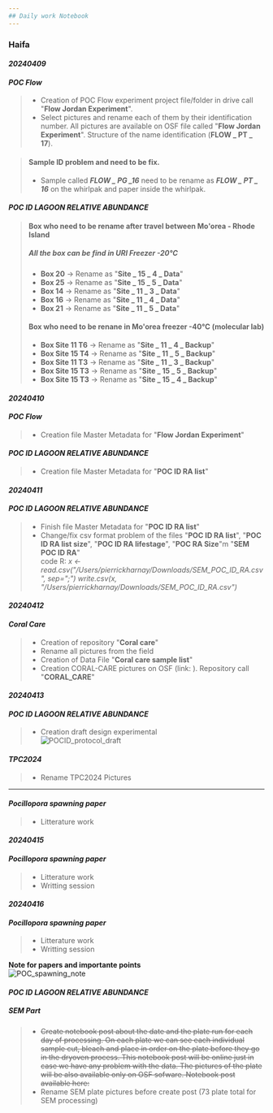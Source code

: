 ```yaml
---
## Daily work Notebook 
---
```


### Haifa       
#### *20240409*
#### *POC Flow*
>- Creation of POC Flow experiment project file/folder in drive call "**Flow Jordan Experiment**".  
>- Select pictures and rename each of them by their identification number. All pictures are available on OSF file called "**Flow Jordan Experiment**". Structure of the name identification (**FLOW _ PT _ 17**). 
 
>#### Sample ID problem and need to be fix. 
>	- Sample called ***FLOW _ PG _16*** need to be rename as ***FLOW _ PT _ 16*** on the whirlpak and paper inside the whirlpak.  


#### *POC ID LAGOON RELATIVE ABUNDANCE*
> #### Box who need to be rename after travel between Mo'orea - Rhode Island
> ##### All the box can be find in URI Freezer -20°C
>- **Box 20** -> Rename as "**Site _ 15 _ 4 _ Data**"
>- **Box 25** -> Rename as "**Site _ 15 _ 5 _ Data**"
>- **Box 14** -> Rename as "**Site _ 11 _ 3 _ Data**"
>- **Box 16** -> Rename as "**Site _ 11 _ 4 _ Data**"
>- **Box 21** -> Rename as "**Site _ 11 _ 5 _ Data**"
>
>#### Box who need to be renane in Mo'orea freezer -40°C (molecular lab)
>- **Box Site 11 T6** -> Rename as "**Site _ 11 _ 4 _ Backup**"   
>- **Box Site 15 T4** -> Rename as "**Site _ 11 _ 5 _ Backup**"   
>- **Box Site 11 T3** -> Rename as "**Site _ 11 _ 3 _ Backup**"   
>- **Box Site 15 T3** -> Rename as "**Site _ 15 _ 5 _ Backup**"   
>- **Box Site 15 T3** -> Rename as "**Site _ 15 _ 4 _ Backup**" 
  
#### *20240410*
#### *POC Flow*
>- Creation file Master Metadata for "**Flow Jordan Experiment**"   

#### *POC ID LAGOON RELATIVE ABUNDANCE*
>- Creation file Master Metadata for "**POC ID RA list**"   

#### *20240411*   
#### *POC ID LAGOON RELATIVE ABUNDANCE* 
>- Finish file Master Metadata for "**POC ID RA list**"   
>- Change/fix csv format problem of the files "**POC ID RA list**", "**POC ID RA list size**", "**POC ID RA lifestage**", "**POC RA Size**"m "**SEM POC ID RA**"   
> code R: *x <- read.csv("/Users/pierrickharnay/Downloads/SEM_POC_ID_RA.csv", sep=";")
write.csv(x, "/Users/pierrickharnay/Downloads/SEM_POC_ID_RA.csv")* 

#### *20240412*   
#### *Coral Care*   
>- Creation of repository "**Coral care**"
>- Rename all pictures from the field   
>- Creation of Data File "**Coral care sample list**"   
>- Creation CORAL-CARE pictures on OSF (link: ). Repository call "**CORAL_CARE**"   

#### *20240413* 
#### *POC ID LAGOON RELATIVE ABUNDANCE*   
>- Creation draft design experimental    
![POCID_protocol_draft](https://pierrickharnay.github.io/PierrickHarnay_Notebook/images/POCID_protocol_draft.PNG)   

#### *TPC2024*   
>- Rename TPC2024 Pictures
   
----------------------------
#### *Pocillopora spawning paper*
>- Litterature work 

#### *20240415* 
#### *Pocillopora spawning paper*   
>- Litterature work    
>- Writting session   

#### *20240416* 
#### *Pocillopora spawning paper* 
>- Litterature work    
>- Writting session 

**Note for papers and importante points**   
![POC_spawning_note](https://pierrickharnay.github.io/PierrickHarnay_Notebook/images/POC_spawning_note.PNG)  

#### *POC ID LAGOON RELATIVE ABUNDANCE*    
##### *SEM Part*   
>- ~~Create notebook post about the date and the plate run for each day of processing. On each plate we can see each individual sample cut, bleach and place in order on the plate before they go in the dryoven process. This notebook post will be online just in case we have any problem with the data. The pictures of the plate will be also available only on OSF sofware. Notebook post available here:~~     
>- Rename SEM plate pictures before create post (73 plate total for SEM processing)    
>  